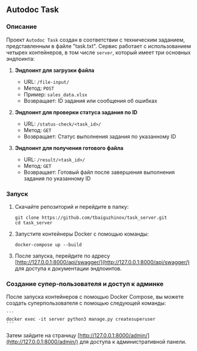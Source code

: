 ## Autodoc Task

### Описание

Проект `Autodoc Task` создан в соответствии с техническим заданием, представленным в файле "task.txt". Сервис работает с использованием четырех контейнеров, в том числе `server`, который имеет три основных эндпоинта:

1. **Эндпоинт для загрузки файла**

   - URL: `/file-input/`
   - Метод: `POST`
   - Пример: `sales_data.xlsx`
   - Возвращает: ID задания или сообщения об ошибках

2. **Эндпоинт для проверки статуса задания по ID**

   - URL: `/status-check/<task_id>/`
   - Метод: `GET`
   - Возвращает: Статус выполнения задания по указанному ID

3. **Эндпоинт для получения готового файла**
   - URL: `/result/<task_id>/`
   - Метод: `GET`
   - Возвращает: Готовый файл после завершения выполнения задания по указанному ID

### Запуск

1. Скачайте репозиторий и перейдите в папку:

   ```
   git clone https://github.com/tbaiguzhinov/task_server.git
   cd task_server
   ```

2. Запустите контейнеры Docker с помощью команды:

   ```
   docker-compose up --build
   ```

3. После запуска, перейдите по адресу [http://127.0.0.1:8000/api/swagger/](http://127.0.0.1:8000/api/swagger/) для доступа к документации эндпоинтов.

### Создание супер-пользователя и доступ к админке

После запуска контейнеров с помощью Docker Compose, вы можете создать суперпользователя с помощью следующей команды:

    ```
    docker exec -it server python3 manage.py createsuperuser
    ```

Затем зайдите на страницу [http://127.0.0.1:8000/admin/](http://127.0.0.1:8000/admin/) для доступа к административной панели.
